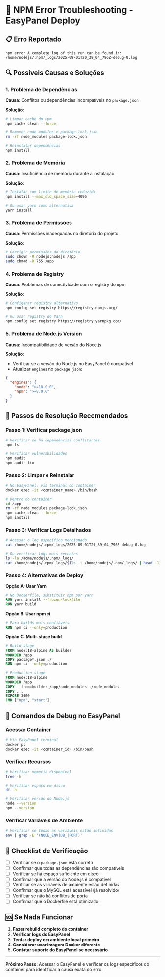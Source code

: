 # 🔧 NPM Error Troubleshooting - EasyPanel Deploy

## 📋 Erro Reportado
```
npm error A complete log of this run can be found in: /home/nodejs/.npm/_logs/2025-09-01T20_39_04_796Z-debug-0.log
```

## 🔍 Possíveis Causas e Soluções

### 1. **Problema de Dependências**

**Causa**: Conflitos ou dependências incompatíveis no `package.json`

**Solução**:
```bash
# Limpar cache do npm
npm cache clean --force

# Remover node_modules e package-lock.json
rm -rf node_modules package-lock.json

# Reinstalar dependências
npm install
```

### 2. **Problema de Memória**

**Causa**: Insuficiência de memória durante a instalação

**Solução**:
```bash
# Instalar com limite de memória reduzido
npm install --max_old_space_size=4096

# Ou usar yarn como alternativa
yarn install
```

### 3. **Problema de Permissões**

**Causa**: Permissões inadequadas no diretório do projeto

**Solução**:
```bash
# Corrigir permissões do diretório
sudo chown -R nodejs:nodejs /app
sudo chmod -R 755 /app
```

### 4. **Problema de Registry**

**Causa**: Problemas de conectividade com o registry do npm

**Solução**:
```bash
# Configurar registry alternativo
npm config set registry https://registry.npmjs.org/

# Ou usar registry do Yarn
npm config set registry https://registry.yarnpkg.com/
```

### 5. **Problema de Node.js Version**

**Causa**: Incompatibilidade de versão do Node.js

**Solução**:
- Verificar se a versão do Node.js no EasyPanel é compatível
- Atualizar `engines` no `package.json`:
```json
{
  "engines": {
    "node": ">=18.0.0",
    "npm": ">=8.0.0"
  }
}
```

## 🚀 Passos de Resolução Recomendados

### Passo 1: Verificar package.json
```bash
# Verificar se há dependências conflitantes
npm ls

# Verificar vulnerabilidades
npm audit
npm audit fix
```

### Passo 2: Limpar e Reinstalar
```bash
# No EasyPanel, via terminal do container
docker exec -it <container_name> /bin/bash

# Dentro do container
cd /app
rm -rf node_modules package-lock.json
npm cache clean --force
npm install
```

### Passo 3: Verificar Logs Detalhados
```bash
# Acessar o log específico mencionado
cat /home/nodejs/.npm/_logs/2025-09-01T20_39_04_796Z-debug-0.log

# Ou verificar logs mais recentes
ls -la /home/nodejs/.npm/_logs/
cat /home/nodejs/.npm/_logs/$(ls -t /home/nodejs/.npm/_logs/ | head -1)
```

### Passo 4: Alternativas de Deploy

**Opção A: Usar Yarn**
```dockerfile
# No Dockerfile, substituir npm por yarn
RUN yarn install --frozen-lockfile
RUN yarn build
```

**Opção B: Usar npm ci**
```dockerfile
# Para builds mais confiáveis
RUN npm ci --only=production
```

**Opção C: Multi-stage build**
```dockerfile
# Build stage
FROM node:18-alpine AS builder
WORKDIR /app
COPY package*.json ./
RUN npm ci --only=production

# Production stage
FROM node:18-alpine
WORKDIR /app
COPY --from=builder /app/node_modules ./node_modules
COPY . .
EXPOSE 3000
CMD ["npm", "start"]
```

## 🔧 Comandos de Debug no EasyPanel

### Acessar Container
```bash
# Via EasyPanel terminal
docker ps
docker exec -it <container_id> /bin/bash
```

### Verificar Recursos
```bash
# Verificar memória disponível
free -h

# Verificar espaço em disco
df -h

# Verificar versão do Node.js
node --version
npm --version
```

### Verificar Variáveis de Ambiente
```bash
# Verificar se todas as variáveis estão definidas
env | grep -E '(NODE_ENV|DB_|PORT)'
```

## 📝 Checklist de Verificação

- [ ] Verificar se o `package.json` está correto
- [ ] Confirmar que todas as dependências são compatíveis
- [ ] Verificar se há espaço suficiente em disco
- [ ] Confirmar que a versão do Node.js é compatível
- [ ] Verificar se as variáveis de ambiente estão definidas
- [ ] Confirmar que o MySQL está acessível (já resolvido)
- [ ] Verificar se não há conflitos de porta
- [ ] Confirmar que o Dockerfile está otimizado

## 🆘 Se Nada Funcionar

1. **Fazer rebuild completo do container**
2. **Verificar logs do EasyPanel**
3. **Tentar deploy em ambiente local primeiro**
4. **Considerar usar imagem Docker diferente**
5. **Contatar suporte do EasyPanel se necessário**

---

**Próximo Passo**: Acessar o EasyPanel e verificar os logs específicos do container para identificar a causa exata do erro.